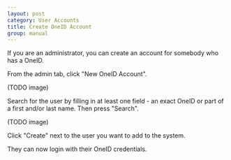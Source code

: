 ```yaml
---
layout: post
category: User Accounts
title: Create OneID Account
group: manual
---
```

If you are an administrator, you can create an account for somebody who has a OneID.

From the admin tab, click "New OneID Account".

(TODO image)

Search for the user by filling in at least one field - an exact OneID or part of a first and/or last name.
Then press "Search".

(TODO image)

Click "Create" next to the user you want to add to the system.

They can now login with their OneID credentials.
